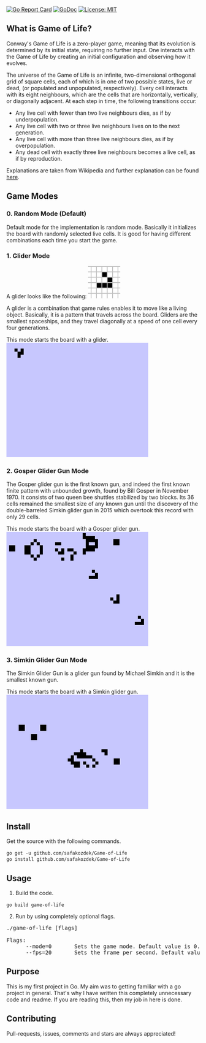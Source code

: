 [![Go Report Card](https://goreportcard.com/badge/github.com/safakozdek/Game-of-Life)](https://goreportcard.com/report/github.com/safakozdek/Game-of-Life)
[![GoDoc](https://godoc.org/github.com/safakozdek/Game-of-Life?status.svg)](http://godoc.org/github.com/safakozdek/Game-of-Life)
[![License: MIT](https://img.shields.io/badge/License-MIT-yellow.svg)](https://github.com/safakozdek/Game-of-Life/blob/master/LICENSE)
## What is Game of Life?

Conway's Game of Life is a zero-player game, meaning that its evolution is determined by its initial state, requiring no further input. One interacts with the Game of Life by creating an initial configuration and observing how it evolves. 

The universe of the Game of Life is an infinite, two-dimensional orthogonal grid of square cells, each of which is in one of two possible states, live or dead, (or populated and unpopulated, respectively). Every cell interacts with its eight neighbours, which are the cells that are horizontally, vertically, or diagonally adjacent. At each step in time, the following transitions occur:

* Any live cell with fewer than two live neighbours dies, as if by underpopulation.
* Any live cell with two or three live neighbours lives on to the next generation.
* Any live cell with more than three live neighbours dies, as if by overpopulation.
* Any dead cell with exactly three live neighbours becomes a live cell, as if by reproduction.

Explanations are taken from Wikipedia and further explanation can be found [here](https://en.wikipedia.org/wiki/Conway%27s_Game_of_Life).


## Game Modes

### 0. Random Mode (Default)

Default mode for the implementation is random mode. Basically it initializes the board with randomly selected live cells. It is good for having different combinations each time you start the game. 

### 1. Glider Mode
A glider looks like the following: 
![glider_wikipedia](https://github.com/safakozdek/Game-of-Life/blob/master/Visuals/glider_wikipedia.gif)

A glider is a combination that game rules enables it to move like a living object. Basically, it is a pattern that travels across the board. Gliders are the smallest spaceships, and they travel diagonally at a speed of one cell every four generations. 

This mode starts the board with a glider.   
![glider](https://github.com/safakozdek/Game-of-Life/blob/master/Visuals/glider.gif)

### 2. Gosper Glider Gun Mode

The Gosper glider gun is the first known gun, and indeed the first known finite pattern with unbounded growth, found by Bill Gosper in November 1970. It consists of two queen bee shuttles stabilized by two blocks. Its 36 cells remained the smallest size of any known gun until the discovery of the double-barreled Simkin glider gun in 2015 which overtook this record with only 29 cells.

This mode starts the board with a Gosper glider gun.  
![gliderGun](https://github.com/safakozdek/Game-of-Life/blob/master/Visuals/gliderGun.gif)  


### 3. Simkin Glider Gun Mode

The Simkin Glider Gun is a glider gun found by Michael Simkin and it is the smallest known gun.  

This mode starts the board with a Simkin glider gun.  
![simkinGliderGun](https://github.com/safakozdek/Game-of-Life/blob/master/Visuals/simkinGliderGun.gif)

## Install

Get the source with the following commands.

```
go get -u github.com/safakozdek/Game-of-Life
go install github.com/safakozdek/Game-of-Life
```
## Usage
1. Build the code.

```
go build game-of-life
```
2. Run by using completely optional flags.
<pre>
./game-of-life [flags]

Flags:
      --mode=0       Sets the game mode. Default value is 0.
      --fps=20       Sets the frame per second. Default value is 10. <i>Suggested range: 6-60</i>
</pre>

## Purpose
This is my first project in Go. My aim was to getting familiar with a go project in general. That's why I have written this completely unnecessary code and readme. If you are reading this, then my job in here is done. 

## Contributing
Pull-requests, issues, comments and stars are always appreciated!
